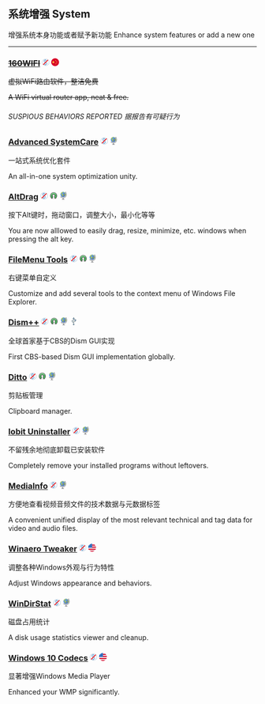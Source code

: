 ## 系统增强   System

增强系统本身功能或者赋予新功能   Enhance system features or add a new one

---

### [~~160WIFI~~](http://wifi.160.com/) ![](/assets/图片2.png) ![](/assets/china.png)

~~虚拟WiFi路由软件，整洁免费~~

~~A WiFi virtual router app, neat & free.~~

###### SUSPIOUS BEHAVIORS REPORTED  据报告有可疑行为

### [Advanced SystemCare](http://www.iobit.com/en/advancedsystemcarefree.php) ![](/assets/图片2.png) ![](/assets/earth-globe.png)

一站式系统优化套件

An all-in-one system optimization unity.

### [AltDrag](https://stefansundin.github.io/altdrag/) ![](/assets/图片2.png) ![](/assets/open-source-icon.png) ![](/assets/earth-globe.png)

按下Alt键时，拖动窗口，调整大小，最小化等等

You are now alllowed to easily drag, resize, minimize, etc. windows when pressing the alt key.

### [FileMenu Tools](https://lopesoft.com/index.php/en/products) ![](/assets/图片2.png) ![](/assets/open-source-icon.png) ![](/assets/earth-globe.png)

右键菜单自定义

Customize and add several tools to the context menu of Windows File Explorer.

### [Dism++](https://www.chuyu.me/) ![](/assets/图片2.png) ![](/assets/open-source-icon.png) ![](/assets/earth-globe.png) ![](/assets/usb.png)

全球首家基于CBS的Dism GUI实现

First CBS-based Dism GUI implementation globally.

### [Ditto](http://ditto-cp.sourceforge.net/) ![](/assets/图片2.png) ![](/assets/open-source-icon.png) ![](/assets/earth-globe.png)

剪贴板管理

Clipboard manager.

### [Iobit Uninstaller](http://www.iobit.com/en/advanceduninstaller.php) ![](/assets/图片2.png) ![](/assets/earth-globe.png)

不留残余地彻底卸载已安装软件

Completely remove your installed programs without leftovers.

### [MediaInfo](https://mediaarea.net/en/MediaInfo) ![](/assets/图片2.png) ![](/assets/earth-globe.png)

方便地查看视频音频文件的技术数据与元数据标签

A convenient unified display of the most relevant technical and tag data for video and audio files.

### [Winaero Tweaker](http://winaero.com/comment.php?comment.news.1836) ![](/assets/图片2.png) ![](/assets/united-states.png)

调整各种Windows外观与行为特性

Adjust Windows appearance and behaviors.

### [WinDirStat](https://windirstat.info/) ![](/assets/图片2.png) ![](/assets/earth-globe.png)

磁盘占用统计

A disk usage statistics viewer and cleanup.

### [Windows 10 Codecs](http://shark007.net/) ![](/assets/图片2.png) ![](/assets/united-states.png)

显著增强Windows Media Player

Enhanced your WMP significantly.

